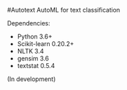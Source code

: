 #Autotext
AutoML for text classification

Dependencies:

* Python 3.6+
* Scikit-learn 0.20.2+
* NLTK 3.4
* gensim 3.6
* textstat 0.5.4

(In development)

